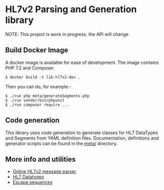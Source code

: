 HL7v2 Parsing and Generation library
==============

NOTE: This project is work in progress, the API will change

## Build Docker Image

A docker image is available for ease of development.  The image contains PHP
7.2 and Composer.

    $ docker build -t lib-hl7v2-dev .

Then you can do, for example:-

    $ ./run php meta/generateSegments.php
    $ ./run vendor/bin/phpunit
    $ ./run composer require ...

## Code generation

This library uses code generation to generate classes for HL7 DataTypes and Segments from YAML definition files. Documentation, definitions and generator scripts can be found in the [meta/](meta/) directory.

## More info and utilities

* [Online HL7v2 message parser](http://pathology.healthbase.info/viewer/)
* [HL7 Datatypes](http://www.corepointhealth.com/resource-center/hl7-resources/hl7-data-types)
* [Escape sequences](http://www.hl7standards.com/blog/2006/11/02/hl7-escape-sequences/)
